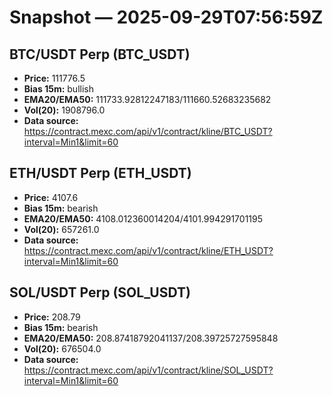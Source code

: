 # Snapshot — 2025-09-29T07:56:59Z

## BTC/USDT Perp (BTC_USDT)
- **Price:** 111776.5
- **Bias 15m:** bullish
- **EMA20/EMA50:** 111733.92812247183/111660.52683235682
- **Vol(20):** 1908796.0
- **Data source:** https://contract.mexc.com/api/v1/contract/kline/BTC_USDT?interval=Min1&limit=60

## ETH/USDT Perp (ETH_USDT)
- **Price:** 4107.6
- **Bias 15m:** bearish
- **EMA20/EMA50:** 4108.012360014204/4101.994291701195
- **Vol(20):** 657261.0
- **Data source:** https://contract.mexc.com/api/v1/contract/kline/ETH_USDT?interval=Min1&limit=60

## SOL/USDT Perp (SOL_USDT)
- **Price:** 208.79
- **Bias 15m:** bearish
- **EMA20/EMA50:** 208.87418792041137/208.39725727595848
- **Vol(20):** 676504.0
- **Data source:** https://contract.mexc.com/api/v1/contract/kline/SOL_USDT?interval=Min1&limit=60

